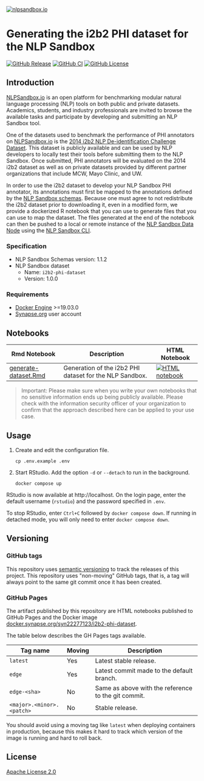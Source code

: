 [![nlpsandbox.io](https://nlpsandbox.github.io/nlpsandbox-themes/banner/Banner@3x.png)](https://nlpsandbox.io)

# Generating the i2b2 PHI dataset for the NLP Sandbox

[![GitHub Release](https://img.shields.io/github/release/nlpsandbox/i2b2-phi-dataset.svg?color=94398d&labelColor=555555&logoColor=ffffff&style=for-the-badge&logo=github)](https://github.com/nlpsandbox/i2b2-phi-dataset/releases)
[![GitHub CI](https://img.shields.io/github/workflow/status/nlpsandbox/i2b2-phi-dataset/CI.svg?color=94398d&labelColor=555555&logoColor=ffffff&style=for-the-badge&logo=github)](https://github.com/nlpsandbox/i2b2-phi-dataset)
[![GitHub License](https://img.shields.io/github/license/nlpsandbox/i2b2-phi-dataset.svg?color=94398d&labelColor=555555&logoColor=ffffff&style=for-the-badge&logo=github)](https://github.com/nlpsandbox/i2b2-phi-dataset/blob/main/LICENSE)

## Introduction

[NLPSandbox.io] is an open platform for benchmarking modular natural language
processing (NLP) tools on both public and private datasets. Academics, students,
and industry professionals are invited to browse the available tasks and
participate by developing and submitting an NLP Sandbox tool.

One of the datasets used to benchmark the performance of PHI annotators on
[NLPSandbox.io] is the [2014 i2b2 NLP De-identification Challenge Dataset]. This
dataset is publicly available and can be used by NLP developers to locally test
their tools before submitting them to the NLP Sandbox. Once submitted, PHI
annotators will be evaluated on the 2014 i2b2 dataset as well as on private
datasets provided by different partner organizations that include MCW, Mayo
Clinic, and UW.

In order to use the i2b2 dataset to develop your NLP Sandbox PHI annotator, its
annotations must first be mapped to the annotations defined by the [NLP Sandbox
schemas]. Because one must agree to not redistribute the i2b2 dataset prior to
downloading it, even in a modified form, we provide a dockerized R notebook that
you can use to generate files that you can use to map the dataset. The files
generated at the end of the notebook can then be pushed to a local or remote
instance of the [NLP Sandbox Data Node] using the [NLP Sandbox CLI].

### Specification

- NLP Sandbox Schemas version: 1.1.2
- NLP Sandbox dataset
  - Name: `i2b2-phi-dataset`
  - Version: 1.0.0

### Requirements

- [Docker Engine] >=19.03.0
- [Synapse.org] user account

## Notebooks

Rmd Notebook | Description | HTML Notebook
-------- | ----------- | -------------
[generate-dataset.Rmd](notebooks/generate-dataset.Rmd)         | Generation of the i2b2 PHI dataset for the NLP Sandbox.                                | [![HTML notebook](https://img.shields.io/badge/latest-blue.svg?color=1283c3&labelColor=555555&logoColor=ffffff&style=for-the-badge&logo=github)](https://nlpsandbox.github.io/i2b2-phi-dataset/latest/notebooks/generate-dataset.html)

> Important: Please make sure when you write your own notebooks that no
> sensitive information ends up being publicly available. Please check with the
> information security officer of your organization to confirm that the approach
> described here can be applied to your use case.

## Usage

1. Create and edit the configuration file.

       cp .env.example .env

2. Start RStudio. Add the option `-d` or `--detach` to run in the background.

       docker compose up

RStudio is now available at http://localhost. On the login page, enter the
default username (`rstudio`) and the password specified in `.env`.

To stop RStudio, enter `Ctrl+C` followed by `docker compose down`.  If running
in detached mode, you will only need to enter `docker compose down`.

## Versioning

### GitHub tags

This repository uses [semantic versioning] to track the releases of this
project. This repository uses "non-moving" GitHub tags, that is, a tag will
always point to the same git commit once it has been created.

### GitHub Pages

The artifact published by this repository are HTML notebooks published to GitHub
Pages and the Docker image [docker.synapse.org/syn22277123/i2b2-phi-dataset].

The table below describes the GH Pages tags available.

| Tag name                    | Moving | Description
|-----------------------------|--------|------------
| `latest`                    | Yes    | Latest stable release.
| `edge`                      | Yes    | Latest commit made to the default branch.
| `edge-<sha>`                | No     | Same as above with the reference to the git commit.
| `<major>.<minor>.<patch>`   | No     | Stable release.

You should avoid using a moving tag like `latest` when deploying containers in
production, because this makes it hard to track which version of the image is
running and hard to roll back.

## License

[Apache License 2.0]

<!-- Links -->

[NLPSandbox.io]: https://nlpsandbox.io
[sagebionetworks/rstudio]: https://github.com/Sage-Bionetworks/rstudio
[semantic versioning]: https://semver.org/
[Apache License 2.0]: https://github.com/nlpsandbox/i2b2-phi-dataset/blob/main/LICENSE
[renv.lock]: renv.lock
[conda/i2b2-phi-dataset/environment.yml]: conda/i2b2-phi-dataset/environment.yml
[CI/CD workflow]: .github/workflows/ci.yml
[Docker Engine]: https://docs.docker.com/engine/install/
[docker.synapse.org/syn22277123/i2b2-phi-dataset]: https://www.synapse.org/#!Synapse:syn25813728
[2014 i2b2 NLP De-identification Challenge]: https://dx.doi.org/10.1016%2Fj.jbi.2015.06.007
[2014 i2b2 NLP De-identification Challenge Dataset]: https://portal.dbmi.hms.harvard.edu/projects/n2c2-nlp/
[NLP Sandbox schemas]: https://github.com/nlpsandbox/nlpsandbox-schemas
[Synapse.org]: https://synapse.org
[NLP Sandbox Data Node]: https://github.com/nlpsandbox/data-node
[NLP Sandbox CLI]: https://github.com/nlpsandbox/nlpsandbox-client
